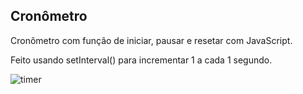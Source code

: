 ## Cronômetro
Cronômetro com função de iniciar, pausar e resetar com JavaScript.

Feito usando setInterval() para incrementar 1 a cada 1 segundo.

![timer](https://i.imgur.com/t5ueydE.png?1)
